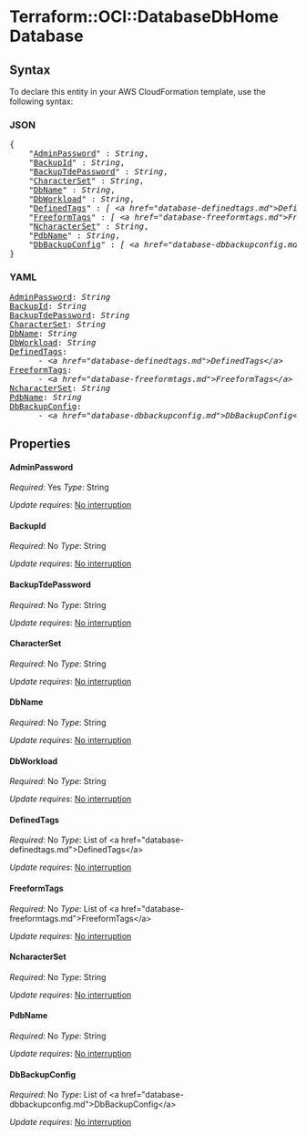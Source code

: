 # Terraform::OCI::DatabaseDbHome Database

## Syntax

To declare this entity in your AWS CloudFormation template, use the following syntax:

### JSON

<pre>
{
    "<a href="#adminpassword" title="AdminPassword">AdminPassword</a>" : <i>String</i>,
    "<a href="#backupid" title="BackupId">BackupId</a>" : <i>String</i>,
    "<a href="#backuptdepassword" title="BackupTdePassword">BackupTdePassword</a>" : <i>String</i>,
    "<a href="#characterset" title="CharacterSet">CharacterSet</a>" : <i>String</i>,
    "<a href="#dbname" title="DbName">DbName</a>" : <i>String</i>,
    "<a href="#dbworkload" title="DbWorkload">DbWorkload</a>" : <i>String</i>,
    "<a href="#definedtags" title="DefinedTags">DefinedTags</a>" : <i>[ &lt;a href=&#34;database-definedtags.md&#34;&gt;DefinedTags&lt;/a&gt;, ... ]</i>,
    "<a href="#freeformtags" title="FreeformTags">FreeformTags</a>" : <i>[ &lt;a href=&#34;database-freeformtags.md&#34;&gt;FreeformTags&lt;/a&gt;, ... ]</i>,
    "<a href="#ncharacterset" title="NcharacterSet">NcharacterSet</a>" : <i>String</i>,
    "<a href="#pdbname" title="PdbName">PdbName</a>" : <i>String</i>,
    "<a href="#dbbackupconfig" title="DbBackupConfig">DbBackupConfig</a>" : <i>[ &lt;a href=&#34;database-dbbackupconfig.md&#34;&gt;DbBackupConfig&lt;/a&gt;, ... ]</i>
}
</pre>

### YAML

<pre>
<a href="#adminpassword" title="AdminPassword">AdminPassword</a>: <i>String</i>
<a href="#backupid" title="BackupId">BackupId</a>: <i>String</i>
<a href="#backuptdepassword" title="BackupTdePassword">BackupTdePassword</a>: <i>String</i>
<a href="#characterset" title="CharacterSet">CharacterSet</a>: <i>String</i>
<a href="#dbname" title="DbName">DbName</a>: <i>String</i>
<a href="#dbworkload" title="DbWorkload">DbWorkload</a>: <i>String</i>
<a href="#definedtags" title="DefinedTags">DefinedTags</a>: <i>
      - &lt;a href=&#34;database-definedtags.md&#34;&gt;DefinedTags&lt;/a&gt;</i>
<a href="#freeformtags" title="FreeformTags">FreeformTags</a>: <i>
      - &lt;a href=&#34;database-freeformtags.md&#34;&gt;FreeformTags&lt;/a&gt;</i>
<a href="#ncharacterset" title="NcharacterSet">NcharacterSet</a>: <i>String</i>
<a href="#pdbname" title="PdbName">PdbName</a>: <i>String</i>
<a href="#dbbackupconfig" title="DbBackupConfig">DbBackupConfig</a>: <i>
      - &lt;a href=&#34;database-dbbackupconfig.md&#34;&gt;DbBackupConfig&lt;/a&gt;</i>
</pre>

## Properties

#### AdminPassword

_Required_: Yes
_Type_: String

_Update requires_: [No interruption](https://docs.aws.amazon.com/AWSCloudFormation/latest/UserGuide/using-cfn-updating-stacks-update-behaviors.html#update-no-interrupt)

#### BackupId

_Required_: No
_Type_: String

_Update requires_: [No interruption](https://docs.aws.amazon.com/AWSCloudFormation/latest/UserGuide/using-cfn-updating-stacks-update-behaviors.html#update-no-interrupt)

#### BackupTdePassword

_Required_: No
_Type_: String

_Update requires_: [No interruption](https://docs.aws.amazon.com/AWSCloudFormation/latest/UserGuide/using-cfn-updating-stacks-update-behaviors.html#update-no-interrupt)

#### CharacterSet

_Required_: No
_Type_: String

_Update requires_: [No interruption](https://docs.aws.amazon.com/AWSCloudFormation/latest/UserGuide/using-cfn-updating-stacks-update-behaviors.html#update-no-interrupt)

#### DbName

_Required_: No
_Type_: String

_Update requires_: [No interruption](https://docs.aws.amazon.com/AWSCloudFormation/latest/UserGuide/using-cfn-updating-stacks-update-behaviors.html#update-no-interrupt)

#### DbWorkload

_Required_: No
_Type_: String

_Update requires_: [No interruption](https://docs.aws.amazon.com/AWSCloudFormation/latest/UserGuide/using-cfn-updating-stacks-update-behaviors.html#update-no-interrupt)

#### DefinedTags

_Required_: No
_Type_: List of &lt;a href=&#34;database-definedtags.md&#34;&gt;DefinedTags&lt;/a&gt;

_Update requires_: [No interruption](https://docs.aws.amazon.com/AWSCloudFormation/latest/UserGuide/using-cfn-updating-stacks-update-behaviors.html#update-no-interrupt)

#### FreeformTags

_Required_: No
_Type_: List of &lt;a href=&#34;database-freeformtags.md&#34;&gt;FreeformTags&lt;/a&gt;

_Update requires_: [No interruption](https://docs.aws.amazon.com/AWSCloudFormation/latest/UserGuide/using-cfn-updating-stacks-update-behaviors.html#update-no-interrupt)

#### NcharacterSet

_Required_: No
_Type_: String

_Update requires_: [No interruption](https://docs.aws.amazon.com/AWSCloudFormation/latest/UserGuide/using-cfn-updating-stacks-update-behaviors.html#update-no-interrupt)

#### PdbName

_Required_: No
_Type_: String

_Update requires_: [No interruption](https://docs.aws.amazon.com/AWSCloudFormation/latest/UserGuide/using-cfn-updating-stacks-update-behaviors.html#update-no-interrupt)

#### DbBackupConfig

_Required_: No
_Type_: List of &lt;a href=&#34;database-dbbackupconfig.md&#34;&gt;DbBackupConfig&lt;/a&gt;

_Update requires_: [No interruption](https://docs.aws.amazon.com/AWSCloudFormation/latest/UserGuide/using-cfn-updating-stacks-update-behaviors.html#update-no-interrupt)

